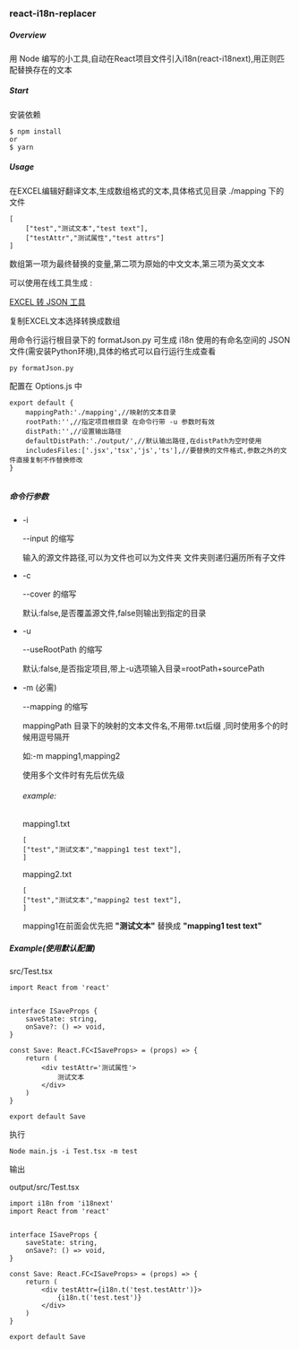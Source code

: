 ### react-i18n-replacer



##### Overview

用 Node 编写的小工具,自动在React项目文件引入i18n(react-i18next),用正则匹配替换存在的文本

##### Start 

安装依赖

```
$ npm install 
or
$ yarn
```



##### Usage

在EXCEL编辑好翻译文本,生成数组格式的文本,具体格式见目录 ./mapping 下的文件

```
[
    ["test","测试文本","test text"],
    ["testAttr","测试属性","test attrs"]
]

```

数组第一项为最终替换的变量,第二项为原始的中文文本,第三项为英文文本

可以使用在线工具生成 : 

[EXCEL 转 JSON 工具](http://www.bejson.com/json/col2json/ )

复制EXCEL文本选择转换成数组

用命令行运行根目录下的 formatJson.py 可生成 i18n 使用的有命名空间的 JSON 文件(需安装Python环境),具体的格式可以自行运行生成查看 

```
py formatJson.py
```

配置在 Options.js 中 

```
export default {
    mappingPath:'./mapping',//映射的文本目录
    rootPath:'',//指定项目根目录 在命令行带 -u 参数时有效
    distPath:'',//设置输出路径
    defaultDistPath:'./output/',//默认输出路径,在distPath为空时使用
    includesFiles:['.jsx','tsx','js','ts'],//要替换的文件格式,参数之外的文件直接复制不作替换修改
}


```

##### 命令行参数

- -i

  --input 的缩写

  输入的源文件路径,可以为文件也可以为文件夹 文件夹则递归遍历所有子文件

- -c 

  --cover 的缩写

  默认:false,是否覆盖源文件,false则输出到指定的目录

- -u

  --useRootPath 的缩写

  默认:false,是否指定项目,带上-u选项输入目录=rootPath+sourcePath

- -m (必需)

  --mapping 的缩写

  mappingPath 目录下的映射的文本文件名,不用带.txt后缀 ,同时使用多个的时候用逗号隔开

  如:-m mapping1,mapping2

  使用多个文件时有先后优先级 

  ###### example:

  mapping1.txt

  ```
  [
  ["test","测试文本","mapping1 test text"],
  ]
  ```

  mapping2.txt 

  ```
  [
  ["test","测试文本","mapping2 test text"],
  ]
  ```

  mapping1在前面会优先把 **"测试文本"** 替换成 **"mapping1 test text"**

##### Example(使用默认配置)

 src/Test.tsx

```
import React from 'react'


interface ISaveProps {
    saveState: string,
    onSave?: () => void,
}

const Save: React.FC<ISaveProps> = (props) => {
    return (
        <div testAttr='测试属性'>
            测试文本
        </div>
    )
}

export default Save
```

执行

```
Node main.js -i Test.tsx -m test
```

输出 

 output/src/Test.tsx

```
import i18n from 'i18next'
import React from 'react'


interface ISaveProps {
    saveState: string,
    onSave?: () => void,
}

const Save: React.FC<ISaveProps> = (props) => {
    return (
        <div testAttr={i18n.t('test.testAttr')}>
            {i18n.t('test.test')}
        </div>
    )
}

export default Save
```

